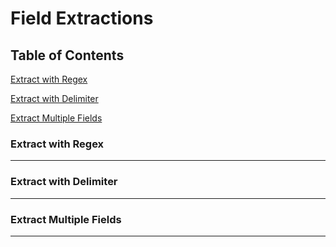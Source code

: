 # Field Extractions

## Table of Contents

[Extract with Regex](#extract-with-regex)

[Extract with Delimiter](#extract-with-delimiter)

[Extract Multiple Fields](#extract-multiple-fields)


### Extract with Regex
------------



### Extract with Delimiter
------------



### Extract Multiple Fields
------------



